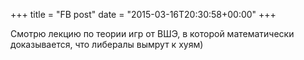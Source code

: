 +++
title = "FB post"
date = "2015-03-16T20:30:58+00:00"
+++

Смотрю лекцию по теории игр от ВШЭ, в которой математически доказывается, что либералы вымрут к хуям)



